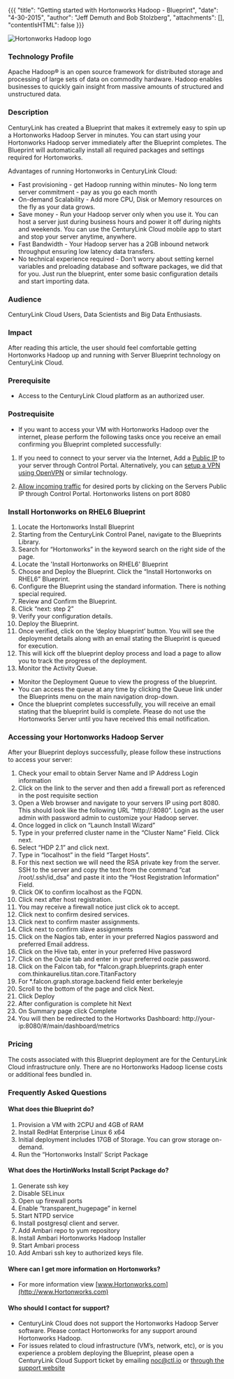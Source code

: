 {{{
"title": "Getting started with Hortonworks Hadoop - Blueprint",
"date": "4-30-2015",
"author": "Jeff Demuth and Bob Stolzberg",
"attachments": [],
"contentIsHTML": false
}}}

![Hortonworks Hadoop logo](http://info.hortonworks.com/rs/h2source/images/hortonworks-logo00.jpg)

### Technology Profile
Apache Hadoop® is an open source framework for distributed storage and processing of large sets of data on commodity hardware. Hadoop enables businesses to quickly gain insight from massive amounts of structured and unstructured data.

### Description
CenturyLink has created a Blueprint that makes it extremely easy to spin up a Hortonworks Hadoop Server in minutes. You can start using your Hortonworks Hadoop server immediately after the Blueprint completes. The Blueprint will automatically install all required packages and settings required for Hortonworks.

Advantages of running Hortonworks in CenturyLink Cloud:
- Fast provisioning - get Hadoop running within minutes- No long term server commitment - pay as you go each month
- On-demand Scalability - Add more CPU, Disk or Memory resources on the fly as your data grows.
- Save money - Run your Hadoop server only when you use it. You can host a server just during business hours and power it off during nights and weekends.  You can use the CenturyLink Cloud mobile app to start and stop your server anytime, anywhere.
- Fast Bandwidth - Your Hadoop server has a 2GB inbound network throughput ensuring low latency data transfers.
- No technical experience required - Don't worry about setting kernel variables and preloading database and software packages, we did that for you.  Just run the blueprint, enter some basic configuration details and start importing data.

### Audience
CenturyLink Cloud Users, Data Scientists and Big Data Enthusiasts.

### Impact
After reading this article, the user should feel comfortable getting Hortonworks Hadoop up and running with Server Blueprint technology on CenturyLink Cloud.

### Prerequisite
- Access to the CenturyLink Cloud platform as an authorized user.

### Postrequisite
- If you want to access your VM with Hortonworks Hadoop over the internet, please perform the following tasks once you receive an email confirming you Blueprint completed successfully:

1. If you need to connect to your server via the Internet, Add a [Public IP](../Network/how-to-add-public-ip-to-virtual-machine.md) to your server through Control Portal. Alternatively, you can [setup a VPN using OpenVPN](../Network/how-to-configure-client-vpn.md) or similar technology.

2. [Allow incoming traffic](../Network/how-to-add-public-ip-to-virtual-machine.md) for desired ports by clicking on the Servers Public IP through Control Portal. Hortonworks listens on port 8080

### Install Hortonworks on RHEL6 Blueprint
1.	Locate the Hortonworks Install Blueprint
1.	Starting from the CenturyLink Control Panel, navigate to the Blueprints Library.
2.	Search for “Hortonworks” in the keyword search on the right side of the page.
3.	Locate the 'Install Hortonworks on RHEL6' Blueprint
2.	Choose and Deploy the Blueprint. Click the “Install Hortonworks on RHEL6” Blueprint.
3.	Configure the Blueprint using the standard information. There is nothing special required.
4.	Review and Confirm the Blueprint.
1.	Click “next: step 2”
2.	Verify your configuration details.
5.	Deploy the Blueprint.
1.	Once verified, click on the ‘deploy blueprint’ button. You will see the deployment details along with an email stating the Blueprint is queued for execution.
2.	This will kick off the blueprint deploy process and load a page to allow you to track the progress of the deployment.
6.	Monitor the Activity Queue.
* Monitor the Deployment Queue to view the progress of the blueprint.
* You can access the queue at any time by clicking the Queue link under the Blueprints menu on the main navigation drop-down.
* Once the blueprint completes successfully, you will receive an email stating that the blueprint build is complete. Please do not use the Hortonworks Server until you have received this email notification.

### Accessing your Hortonworks Hadoop Server
After your Blueprint deploys successfully, please follow these instructions to access your server:
1.	Check your email to obtain Server Name and IP Address Login information
2.	Click on the link to the server and then add a firewall port as referenced in the post requisite section
3.	Open a Web browser and navigate to your servers IP using port 8080.  This should look like the following URL “http://<your-ip-here>:8080”.  Login as the user admin with password admin to customize your Hadoop server.
4.	Once logged in click on “Launch Install Wizard”
5.	Type in your preferred cluster name in the “Cluster Name” Field. Click next.
6.	Select “HDP 2.1” and click next.
7.	Type in “localhost” in the field “Target Hosts”.
8.	For this next section we will need the RSA private key from the server.  SSH to the server and copy the text from the command “cat /root/.ssh/id_dsa” and paste it into the “Host Registration Information” Field.
9.	Click OK to confirm localhost as the FQDN.
10.	Click next after host registration.
11.	You may receive a firewall notice just click ok to accept.
12.	Click next to confirm desired services.
13.	Click next to confirm master assignments.
14.	Click next to confirm slave assignments
15.	Click on the Nagios tab, enter in your preferred Nagios password and preferred Email address.
16.	Click on the Hive tab, enter in your preferred Hive password 
17.	Click on the Oozie tab and enter in your preferred oozie password.
18.	 Click on the Falcon tab, for *falcon.graph.blueprints.graph enter com.thinkaurelius.titan.core.TitanFactory
19.	For *.falcon.graph.storage.backend field enter berkeleyje
20.	Scroll to the bottom of the page and click Next.
21.	Click Deploy
22.	After configuration is complete hit Next
23.	On Summary page click Complete
24.	You will then be redirected to the Hortworks Dashboard: http://your-ip:8080/#/main/dashboard/metrics

### Pricing
The costs associated with this Blueprint deployment are for the CenturyLink Cloud infrastructure only.  There are no Hortonworks Hadoop license costs or additional fees bundled in.

### Frequently Asked Questions

#### What does thie Blueprint do?
1.	Provision a VM with 2CPU and 4GB of RAM
2.	Install RedHat Enterprise Linux 6 x64
3.	Initial deployment includes 17GB of Storage.  You can grow storage on-demand.
4.	Run the “Hortonworks Install' Script Package

#### What does the HortinWorks Install Script Package do?
1.	Generate ssh key
2.	Disable SELinux
3.	Open up firewall ports
4.	Enable “transparent_hugepage” in kernel
5.	Start NTPD service
6.	Install postgresql client and server.
7.	Add Ambari repo to yum repository
8.	Install Ambari Hortonworks Hadoop Installer
9.	Start Ambari process
10.	Add Ambari ssh key to authorized keys file.

#### Where can I get more information on Hortonworks?
* For more information view [www.Hortonworks.com](http://www.Hortonworks.com)

#### Who should I contact for support?
* CenturyLink Cloud does not support the Hortonworks Hadoop Server software. Please contact Hortonworks for any support around Hortonworks Hadoop.
* For issues related to cloud infrastructure (VM’s, network, etc), or is you experience a problem deploying the Blueprint, please open a CenturyLink Cloud Support ticket by emailing noc@ctl.io or [through the support website](https://t3n.zendesk.com/tickets/new) 
